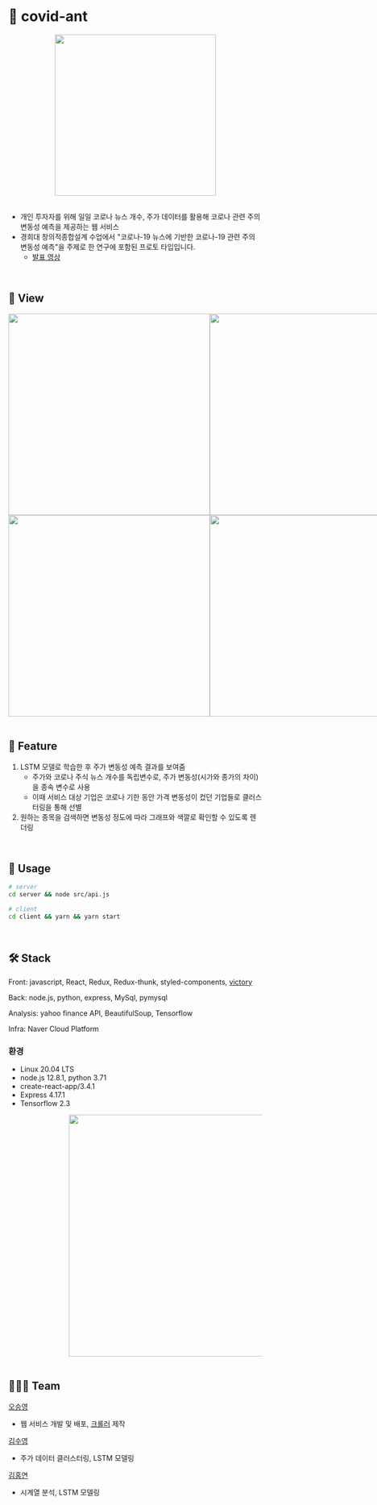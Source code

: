 # 🐜 covid-ant

<div align=center>
  <img src="https://user-images.githubusercontent.com/46865281/108621051-a8622f00-7473-11eb-87b3-873cd9c61261.jpeg" width="320px">
</div>

<br/>

* 개인 투자자를 위해 일일 코로나 뉴스 개수, 주가 데이터를 활용해 코로나 관련 주의 변동성 예측을 제공하는 웹 서비스
* 경희대 창의적종합설계 수업에서 "코로나-19 뉴스에 기반한 코로나-19 관련 주의 변동성 예측"을 주제로 한 연구에 포함된 프로토 타입입니다.
  * [발표 영상](https://drive.google.com/file/d/1pMalM-XCZuhVj51ilM_LdYqtzjKLCoJm/view?usp=sharing)

<br/>

## 👀 View

<div style="display: flex;">
  <img src="https://user-images.githubusercontent.com/46865281/108620615-9e8afc80-7470-11eb-90c9-5b6e29f69567.png" width="400px;">
    <img src="https://user-images.githubusercontent.com/46865281/108620616-9fbc2980-7470-11eb-9182-0afc9806f291.png" width="400px;">
</div>
<div style="display: flex;">
    <img src="https://user-images.githubusercontent.com/46865281/108620618-a0ed5680-7470-11eb-87a1-7ac74e0da940.png" width="400px;">
  <img src="https://user-images.githubusercontent.com/46865281/108620619-a21e8380-7470-11eb-888a-1a4ce1bef28e.png" width="400px;">
</div>

<br/>


## 🚀 Feature

1. LSTM 모델로 학습한 후 주가 변동성 예측 결과를 보여줌
   - 주가와 코로나 주식 뉴스 개수를 독립변수로, 주가 변동성(시가와 종가의 차이)을 종속 변수로 사용
   - 이때 서비스 대상 기업은 코로나 기한 동안 가격 변동성이 컸던 기업들로 클러스터링을 통해 선별
2. 원하는 종목을 검색하면 변동성 정도에 따라 그래프와 색깔로 확인할 수 있도록 렌더링

<br/>

## 🎒 Usage

```bash
# server
cd server && node src/api.js

# client
cd client && yarn && yarn start
```

<br/>

## 🛠 Stack

Front: javascript, React, Redux, Redux-thunk, styled-components, [victory](https://formidable.com/open-source/victory/)

Back: node.js, python, express, MySql, pymysql

Analysis: yahoo finance API, BeautifulSoup, Tensorflow

Infra: Naver Cloud Platform

### 환경

- Linux 20.04 LTS
- node.js 12.8.1, python 3.71
- create-react-app/3.4.1
- Express 4.17.1
- Tensorflow 2.3

<div style="padding-left: 120px;">
  <img src="https://user-images.githubusercontent.com/46865281/108621321-5e7a4880-7475-11eb-85bb-e216ffbfd862.png" width="480px;">
</div>

<br/>

## 👨🏻‍💻 Team

[오승영](https://github.com/seung-00)

* 웹 서비스 개발 및 배포, [크롤러](https://github.com/seung-00/article_counter) 제작

[김수영](https://github.com/ShiningSu0)

* 주가 데이터 클러스터링, LSTM 모델링

[김홍연](https://github.com/HoneyOn)

* 시계열 분석, LSTM 모델링

